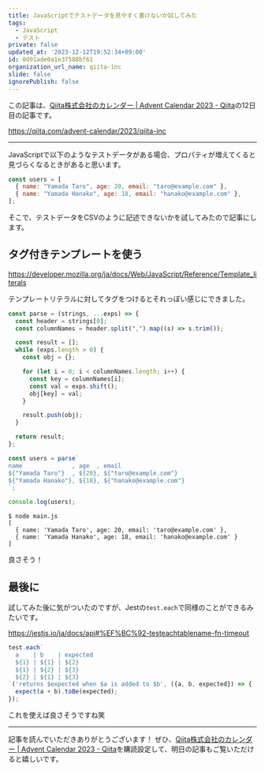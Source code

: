 ```yaml
---
title: JavaScriptでテストデータを見やすく書けないか試してみた
tags:
  - JavaScript
  - テスト
private: false
updated_at: '2023-12-12T19:52:34+09:00'
id: 0d91ade0a1e37588bf61
organization_url_name: qiita-inc
slide: false
ignorePublish: false
---
```

この記事は、[Qiita株式会社のカレンダー | Advent Calendar 2023 - Qiita](https://qiita.com/advent-calendar/2023/qiita-inc)の12日目の記事です。

https://qiita.com/advent-calendar/2023/qiita-inc

---

JavaScriptで以下のようなテストデータがある場合、プロパティが増えてくると見づらくなるときがあると思います。

```js
const users = [
  { name: "Yamada Taro", age: 20, email: "taro@example.com" },
  { name: "Yamada Hanako", age: 18, email: "hanako@example.com" },
];
```

そこで、テストデータをCSVのように記述できないかを試してみたので記事にします。

## タグ付きテンプレートを使う

https://developer.mozilla.org/ja/docs/Web/JavaScript/Reference/Template_literals

テンプレートリテラルに対してタグをつけるとそれっぽい感じにできました。

```js
const parse = (strings, ...exps) => {
  const header = strings[0];
  const columnNames = header.split(",").map((s) => s.trim());

  const result = [];
  while (exps.length > 0) {
    const obj = {};

    for (let i = 0; i < columnNames.length; i++) {
      const key = columnNames[i];
      const val = exps.shift();
      obj[key] = val;
    }

    result.push(obj);
  }

  return result;
};

const users = parse`
name              , age  , email
${"Yamada Taro"}  , ${20}, ${"taro@example.com"}
${"Yamada Hanako"}, ${18}, ${"hanako@example.com"}
`;

console.log(users);
```

```
$ node main.js
[
  { name: 'Yamada Taro', age: 20, email: 'taro@example.com' },
  { name: 'Yamada Hanako', age: 18, email: 'hanako@example.com' }
]
```

良さそう！

## 最後に

試してみた後に気がついたのですが、Jestの`test.each`で同様のことができるみたいです。

https://jestjs.io/ja/docs/api#%EF%BC%92-testeachtablename-fn-timeout

```js
test.each`
  a    | b    | expected
  ${1} | ${1} | ${2}
  ${1} | ${2} | ${3}
  ${2} | ${1} | ${3}
`('returns $expected when $a is added to $b', ({a, b, expected}) => {
  expect(a + b).toBe(expected);
});
```

これを使えば良さそうですね笑

---

記事を読んでいただきありがとうございます！
ぜひ、[Qiita株式会社のカレンダー | Advent Calendar 2023 - Qiita](https://qiita.com/advent-calendar/2023/qiita-inc)を購読設定して、明日の記事もご覧いただけると嬉しいです。
